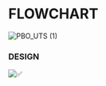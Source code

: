 


# FLOWCHART 
![PBO_UTS (1)](https://github.com/user-attachments/assets/fb409bb0-bc75-4490-bef2-9bf16ba4546f)



### DESIGN
![✅](https://github.com/user-attachments/assets/587b6292-1ca1-42a6-bb93-4ac506af10b2)
